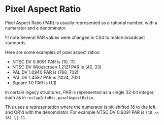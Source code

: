 # Pixel Aspect Ratio

Pixel Aspect Ratio (PAR) is usually represented as a rational number, with a numerator and a denominator.

!!! note
    Several PAR values were changed in CS4 to match broadcast standards.

Here are some examples of pixel aspect ratios:

- NTSC DV 0.9091 PAR is (10, 11)
- NTSC DV Widescreen 1.2121 PAR is (40, 33)
- PAL DV 1.0940 PAR is (768, 702)
- PAL DV 1.4587 PAR is (1024, 702)
- Square 1.0 PAR is (1,1)

In certain legacy structures, PAR is represented as a single 32-bit integer, such as in `recCapInfoRec.pixelAspectRatio`.

This uses a representation where the numerator is bit-shifted 16 to the left, and OR'd with the denominator. For example NTSC DV 0.9091 PAR is `(10 << 16) \| 11`.
